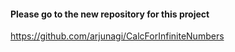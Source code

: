 #### Please go to the new repository for this project
https://github.com/arjunagi/CalcForInfiniteNumbers
